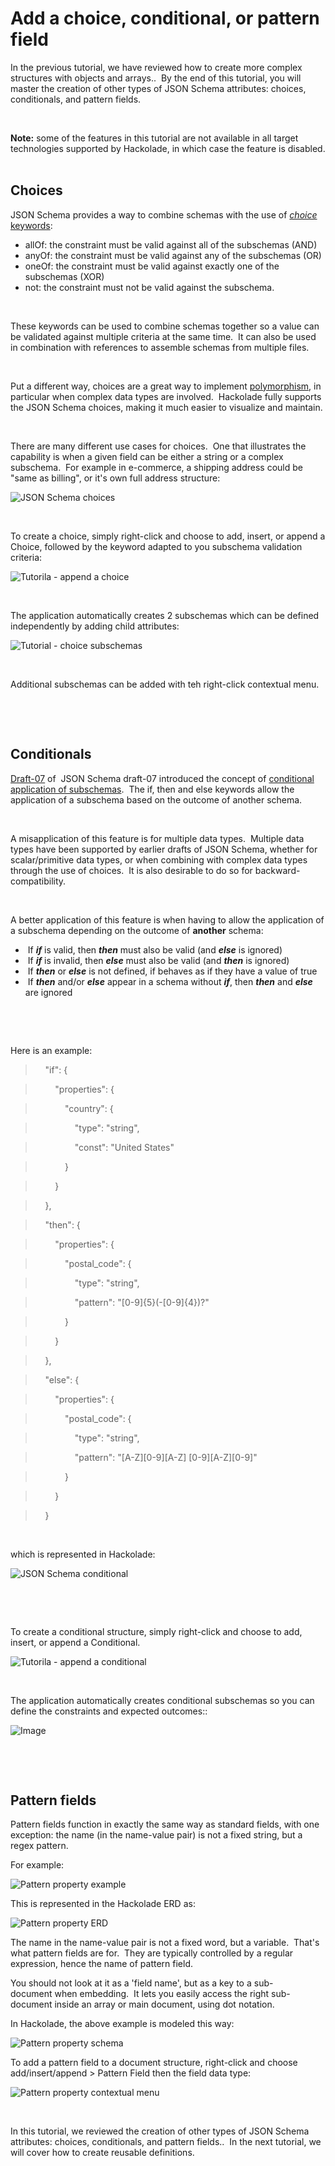 # Add a choice, conditional, or pattern field

In the previous tutorial, we have reviewed how to create more complex structures with objects and arrays..&nbsp; By the end of this tutorial, you will master the creation of other types of JSON Schema attributes: choices, conditionals, and pattern fields.

&nbsp;

**Note:** some of the features in this tutorial are not available in all target technologies supported by Hackolade, in which case the feature is disabled. &nbsp;

## Choices

JSON Schema provides a way to combine schemas with the use of [*choice* keywords](<https://json-schema.org/understanding-json-schema/reference/combining.html> "target=\"\_blank\""):

* allOf: the constraint must be valid against all of the subschemas (AND)
* anyOf: the constraint must be valid against any of the subschemas (OR)
* oneOf: the constraint must be valid against exactly one of the subschemas (XOR)
* not: the constraint must not be valid against the subschema.

&nbsp;

These keywords can be used to combine schemas together so a value can be validated against multiple criteria at the same time.&nbsp; It can also be used in combination with references to assemble schemas from multiple files.

&nbsp;

Put a different way, choices are a great way to implement [polymorphism](<Whatispolymorphism.md>), in particular when complex data types are involved.&nbsp; Hackolade fully supports the JSON Schema choices, making it much easier to visualize and maintain.

&nbsp;

There are many different use cases for choices.&nbsp; One that illustrates the capability is when a given field can be either a string or a complex subschema.&nbsp; For example in e-commerce, a shipping address could be "same as billing", or it's own full address structure:

![JSON Schema choices](<lib/JSON%20Schema%20choices.png>)

&nbsp;

To create a choice, simply right-click and choose to add, insert, or append a Choice, followed by the keyword adapted to you subschema validation criteria:

![Tutorila - append a choice](<lib/Tutorila%20-%20append%20a%20choice.png>)

&nbsp;

The application automatically creates 2 subschemas which can be defined independently by adding child attributes:

![Tutorial - choice subschemas](<lib/Tutorial%20-%20choice%20subschemas.png>)

&nbsp;

Additional subschemas can be added with teh right-click contextual menu.

&nbsp;

&nbsp;

## Conditionals

[Draft-07](<https://json-schema.org/specification-links.html#draft-7> "target=\"\_blank\"") of&nbsp; JSON Schema draft-07 introduced the concept of [conditional application of subschemas](<https://json-schema.org/understanding-json-schema/reference/conditionals.html> "target=\"\_blank\"").&nbsp; The if, then and else keywords allow the application of a subschema based on the outcome of another schema.

&nbsp;

A misapplication of this feature is for multiple data types.&nbsp; Multiple data types have been supported by earlier drafts of JSON Schema, whether for scalar/primitive data types, or when combining with complex data types through the use of choices.&nbsp; It is also desirable to do so for backward-compatibility.

&nbsp;

A better application of this feature is when having to allow the application of a subschema depending on the outcome of **another** schema:

* &nbsp;If ***if*** is valid, then ***then*** must also be valid (and ***else*** is ignored)&nbsp;
* &nbsp;If ***if*** is invalid, then ***else*** must also be valid (and ***then*** is ignored)
* &nbsp;If ***then*** or ***else*** is not defined, if behaves as if they have a value of true
* &nbsp;If ***then*** and/or ***else*** appear in a schema without ***if***, then ***then*** and ***else*** are ignored

&nbsp;

&nbsp;

Here is an example:

> &nbsp; &nbsp; "if": {

> &nbsp; &nbsp; &nbsp; &nbsp; "properties": {

> &nbsp; &nbsp; &nbsp; &nbsp; &nbsp; &nbsp; "country": {

> &nbsp; &nbsp; &nbsp; &nbsp; &nbsp; &nbsp; &nbsp; &nbsp; "type": "string",

> &nbsp; &nbsp; &nbsp; &nbsp; &nbsp; &nbsp; &nbsp; &nbsp; "const": "United States"

> &nbsp; &nbsp; &nbsp; &nbsp; &nbsp; &nbsp; }

> &nbsp; &nbsp; &nbsp; &nbsp; }

> &nbsp; &nbsp; },

> &nbsp; &nbsp; "then": {

> &nbsp; &nbsp; &nbsp; &nbsp; "properties": {

> &nbsp; &nbsp; &nbsp; &nbsp; &nbsp; &nbsp; "postal\_code": {

> &nbsp; &nbsp; &nbsp; &nbsp; &nbsp; &nbsp; &nbsp; &nbsp; "type": "string",

> &nbsp; &nbsp; &nbsp; &nbsp; &nbsp; &nbsp; &nbsp; &nbsp; "pattern": "\[0-9\]{5}(-\[0-9\]{4})?"

> &nbsp; &nbsp; &nbsp; &nbsp; &nbsp; &nbsp; }

> &nbsp; &nbsp; &nbsp; &nbsp; }

> &nbsp; &nbsp; },

> &nbsp; &nbsp; "else": {

> &nbsp; &nbsp; &nbsp; &nbsp; "properties": {

> &nbsp; &nbsp; &nbsp; &nbsp; &nbsp; &nbsp; "postal\_code": {

> &nbsp; &nbsp; &nbsp; &nbsp; &nbsp; &nbsp; &nbsp; &nbsp; "type": "string",

> &nbsp; &nbsp; &nbsp; &nbsp; &nbsp; &nbsp; &nbsp; &nbsp; "pattern": "\[A-Z\]\[0-9\]\[A-Z\] \[0-9\]\[A-Z\]\[0-9\]"

> &nbsp; &nbsp; &nbsp; &nbsp; &nbsp; &nbsp; }

> &nbsp; &nbsp; &nbsp; &nbsp; }

> &nbsp; &nbsp; }

&nbsp;

which is represented in Hackolade:

![JSON Schema conditional](<lib/JSON%20Schema%20conditional.png>)

&nbsp;

&nbsp;

To create a conditional structure, simply right-click and choose to add, insert, or append a Conditional. &nbsp;

![Tutorila - append a conditional](<lib/Tutorila%20-%20append%20a%20conditional.png>)

&nbsp;

The application automatically creates conditional subschemas so you can define the constraints and expected outcomes::

![Image](<lib/NewItem.png>)

&nbsp;

&nbsp;

## Pattern fields

Pattern fields function in exactly the same way as standard fields, with one exception: the name (in the name-value pair) is not a fixed string, but a regex pattern.

For example:

![Pattern property example](<lib/Pattern%20property%20example.png>)

This is represented in the Hackolade ERD as:

![Pattern property ERD](<lib/Pattern%20property%20ERD.png>)

The name in the name-value pair is not a fixed word, but a variable.  That's what pattern fields are for.  They are typically controlled by a regular expression, hence the name of pattern field.

You should not look at it as a 'field name', but as a key to a sub-document when embedding.  It lets you easily access the right sub-document inside an array or main document, using dot notation.

In Hackolade, the above example is modeled this way:

![Pattern property schema](<lib/Pattern%20property%20schema.png>)

To add a pattern field to a document structure, right-click and choose add/insert/append \> Pattern Field then the field data type:

![Pattern property contextual menu](<lib/Pattern%20property%20contextual%20menu.png>)

&nbsp;

In this tutorial, we reviewed the creation of other types of JSON Schema attributes: choices, conditionals, and pattern fields..&nbsp; In the next tutorial, we will cover how to create reusable definitions.

&nbsp;

